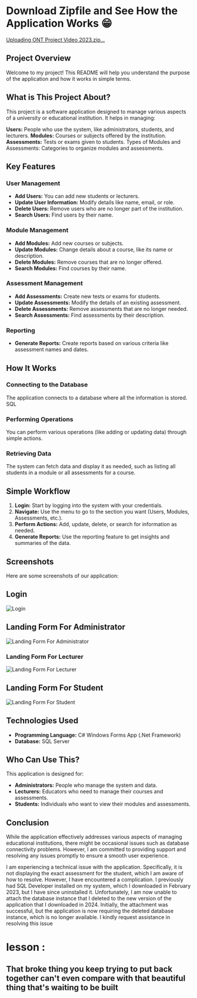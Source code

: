 # Download Zipfile and See How the Application Works 😁

[Uploading ONT Project Video 2023.zip…]()

## Project Overview
Welcome to my project! This README will help you understand the purpose of the application and how it works in simple terms.

## What is This Project About?
This project is a software application designed to manage various aspects of a university or educational institution. It helps in managing:

**Users:** People who use the system, like administrators, students, and lecturers.
**Modules:** Courses or subjects offered by the institution.
**Assessments:** Tests or exams given to students.
Types of Modules and Assessments: Categories to organize modules and assessments.

## Key Features
### User Management
- **Add Users:** You can add new students or lecturers.
- **Update User Information:** Modify details like name, email, or role.
- **Delete Users:** Remove users who are no longer part of the institution.
- **Search Users:** Find users by their name.

### Module Management
- **Add Modules:** Add new courses or subjects.
- **Update Modules:** Change details about a course, like its name or description.
- **Delete Modules:** Remove courses that are no longer offered.
- **Search Modules:** Find courses by their name.

### Assessment Management
- **Add Assessments:** Create new tests or exams for students.
- **Update Assessments:** Modify the details of an existing assessment.
- **Delete Assessments:** Remove assessments that are no longer needed.
- **Search Assessments:** Find assessments by their description.

### Reporting
- **Generate Reports:** Create reports based on various criteria like assessment names and dates.

## How It Works
### Connecting to the Database
The application connects to a database where all the information is stored. SQL

### Performing Operations
You can perform various operations (like adding or updating data) through simple actions.

### Retrieving Data
The system can fetch data and display it as needed, such as listing all students in a module or all assessments for a course.

## Simple Workflow
1. **Login:** Start by logging into the system with your credentials.
2. **Navigate:** Use the menu to go to the section you want (Users, Modules, Assessments, etc.).
3. **Perform Actions:** Add, update, delete, or search for information as needed.
4. **Generate Reports:** Use the reporting feature to get insights and summaries of the data.

## Screenshots
Here are some screenshots of our application:
## Login
![Login](https://github.com/Aphelele-Marwarwa/My-Assignment-/assets/100202694/b7d9fb08-e8d1-4892-85ef-3155814e9492)
## Landing Form For Administrator
![Landing Form For Administrator](https://github.com/Aphelele-Marwarwa/My-Assignment-/assets/100202694/65c46327-d3e7-4f2c-b724-a67aa90ffcbe)
### Landing Form For Lecturer
![Landing Form For Lecturer ](https://github.com/Aphelele-Marwarwa/My-Assignment-/assets/100202694/79d0c114-d5f4-4d55-8b18-b5e170fc87f9)
## Landing Form For Student
![Landing Form For Student](https://github.com/Aphelele-Marwarwa/My-Assignment-/assets/100202694/6502496e-02a4-4a60-bd69-1ba88f6c2a1d)

## Technologies Used
- **Programming Language:** C# Windows Forms App (.Net Framework)
- **Database:** SQL Server

## Who Can Use This?
This application is designed for:

- **Administrators:** People who manage the system and data.
- **Lecturers:** Educators who need to manage their courses and assessments.
- **Students:** Individuals who want to view their modules and assessments.


## Conclusion
While the application effectively addresses various aspects of managing educational institutions, there might be occasional issues such as database connectivity problems. However, I am committed to providing support and resolving any issues promptly to ensure a smooth user experience.

I am experiencing a technical issue with the application. Specifically, it is not displaying the exact assessment for the student, which I am aware of how to resolve. However, I have encountered a complication. I previously had SQL Developer installed on my system, which I downloaded in February 2023, but I have since uninstalled it. Unfortunately, I am now unable to attach the database instance that I deleted to the new version of the application that I downloaded in 2024. Initially, the attachment was successful, but the application is now requiring the deleted database instance, which is no longer available. I kindly request assistance in resolving this issue
# lesson : 

## That broke thing you keep trying to put back together can't even compare with that beautiful thing that's waiting to be built
